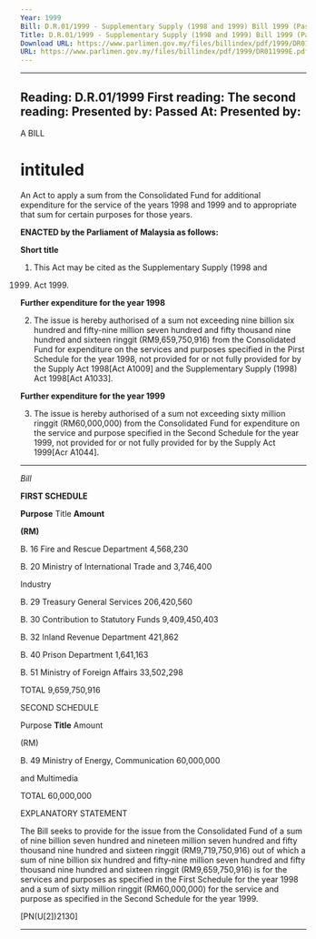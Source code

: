 ```yaml
---
Year: 1999
Bill: D.R.01/1999 - Supplementary Supply (1998 and 1999) Bill 1999 (Passed)
Title: D.R.01/1999 - Supplementary Supply (1998 and 1999) Bill 1999 (Passed)
Download URL: https://www.parlimen.gov.my/files/billindex/pdf/1999/DR011999E.pdf
URL: https://www.parlimen.gov.my/files/billindex/pdf/1999/DR011999E.pdf
---
```

---
Reading:
D.R.01/1999
First reading:
The second reading:
Presented by:
Passed At:
Presented by:
---

A BILL

# intituled

An Act to apply a sum from the Consolidated Fund for additional
expenditure for the service of the years 1998 and 1999 and to
appropriate that sum for certain purposes for those years.

**ENACTED by the Parliament of Malaysia as follows:**

**Short title**

1. This Act may be cited as the Supplementary Supply (1998 and

1999) Act 1999.

**Further expenditure for the year 1998**

2. The issue is hereby authorised of a sum not exceeding nine
billion six hundred and fifty-nine million seven hundred and fifty
thousand nine hundred and sixteen ringgit (RM9,659,750,916) from
the Consolidated Fund for expenditure on the services and purposes
specified in the Pirst Schedule for the year 1998, not provided
for or not fully provided for by the Supply Act 1998[Act A1009]
and the Supplementary Supply (1998) Act 1998[Act A1033].

**Further expenditure for the year 1999**

3. The issue is hereby authorised of a sum not exceeding sixty
million ringgit (RM60,000,000) from the Consolidated Fund for
expenditure on the service and purpose specified in the Second
Schedule for the year 1999, not provided for or not fully provided
for by the Supply Act 1999[Acr A1044].


-----

_Bill_

**FIRST SCHEDULE**

**Purpose** Title **Amount**

**(RM)**

B. 16 Fire and Rescue Department 4,568,230

B. 20 Ministry of International Trade and 3,746,400

Industry

B. 29 Treasury General Services 206,420,560

B. 30 Contribution to Statutory Funds 9,409,450,403

B. 32 Inland Revenue Department 421,862

B. 40 Prison Department 1,641,163

B. 51 Ministry of Foreign Affairs 33,502,298

TOTAL 9,659,750,916

SECOND SCHEDULE

Purpose **Title** Amount

(RM)

B. 49 Ministry of Energy, Communication 60,000,000

and Multimedia

TOTAL 60,000,000

EXPLANATORY STATEMENT

The Bill seeks to provide for the issue from the Consolidated Fund of a sum
of nine billion seven hundred and nineteen million seven hundred and fifty
thousand nine hundred and sixteen ringgit (RM9,719,750,916) out of which
a sum of nine billion six hundred and fifty-nine million seven hundred and
fifty thousand nine hundred and sixteen ringgit (RM9,659,750,916) is for the
services and purposes as specified in the First Schedule for the year 1998 and
a sum of sixty million ringgit (RM60,000,000) for the service and purpose as
specified in the Second Schedule for the year 1999.

[PN(U[2])2130]


-----

